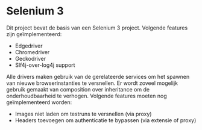 # Selenium 3

Dit project bevat de basis van een Selenium 3 project.
Volgende features zijn geïmplementeerd:

- Edgedriver
- Chromedriver
- Geckodriver
- Slf4j-over-log4j support

Alle drivers maken gebruik van de gerelateerde services om het spawnen van nieuwe browserinstanties te versnellen.
Er wordt zoveel mogelijk gebruik gemaakt van composition over inheritance om de onderhoudbaarheid te verhogen.
Volgende features moeten nog geïmplementeerd worden:

- Images niet laden om testruns te versnellen (via proxy)
- Headers toevoegen om authenticatie te bypassen (via extensie of proxy)